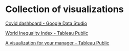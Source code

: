 # Collection of visualizations


[Covid dashboard - Google Data Studio](https://bit.ly/385ve64)

[World Inequality Index - Tableau Public](https://tabsoft.co/39vUHFU)

[A visualization for your manager - Tableau Public](https://tabsoft.co/3sx6UB4)
